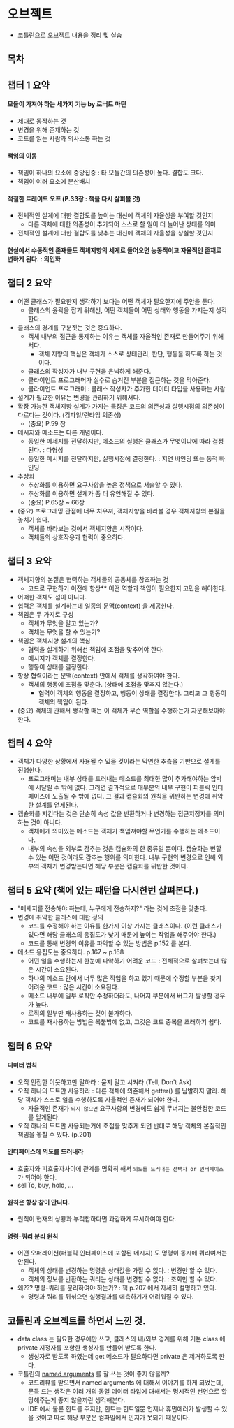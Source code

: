 # 오브젝트
* 코틀린으로 오브젝트 내용을 정리 및 실습

## 목차


## 챕터 1 요약
#### 모듈이 가져야 하는 세가지 기능 by 로버트 마틴
* 제대로 동작하는 것
* 변경을 위해 존재하는 것
* 코드를 읽는 사람과 의사소통 하는 것

#### 책임의 이동
* 책임이 하나의 요소에 중앙집중 : 타 모듈간의 의존성이 높다. 결합도 크다.
* 책임이 여러 요소에 분산배치
  
#### 적절한 트레이드 오프 (P.33장 : 책을 다시 살펴볼 것)
* 전체적인 설계에 대한 결합도를 높이는 대신에 객체의 자율성을 부여할 것인지
  * 다른 객체에 대한 의존성이 추가되어 스스로 할 일이 더 늘어난 상태를 의미
* 전체적인 설계에 대한 결합도를 낮추는 대신에 객체의 자율성을 상실할 것인지

#### 현실에서 수동적인 존재들도 객체지향의 세계로 들어오면 능동적이고 자율적인 존재로 변하게 된다. : 의인화

## 챕터 2 요약
* 어떤 클래스가 필요한지 생각하기 보다는 어떤 객체가 필요한지에 주안을 둔다.
  * 클래스의 윤곽을 잡기 위해선, 어떤 객체들이 어떤 상태와 행동을 가지는지 생각한다.
* 클래스의 경계를 구분짓는 것은 중요하다.
  * 객체 내부의 접근을 통제하는 이유는 객체를 자율적인 존재로 만들어주기 위해서다.
    * 객체 지향의 핵심은 객체가 스스로 상태관리, 판단, 행동을 하도록 하는 것이다.
  * 클래스의 작성자가 내부 구현을 은닉하게 해준다.
  * 클라이언트 프로그래머가 실수로 숨겨진 부분을 접근하는 것을 막아준다.
  * 클라이언트 프로그래머 : 클래스 작성자가 추가한 데이터 타입을 사용하는 사람
* 설계가 필요한 이유는 변경을 관리하기 위해서다.
* 확장 가능한 객체지향 설계가 가지는 특징은 코드의 의존성과 실행시점의 의존성이 다르다는 것이다. (컴파일/런타임 의존성)
  * (중요) P.59 장
* 메시지와 메소드는 다른 개념이다.
  * 동일한 메세지를 전달하지만, 메소드의 실행은 클래스가 무엇이냐에 따라 결정된다. : 다형성
  * 동일한 메시지를 전달하지만, 실행시점에 결정한다. : 지연 바인딩 또는 동적 바인딩
* 추상화
  * 추상화를 이용하면 요구사항을 높은 정책으로 서술할 수 있다.
  * 추상화를 이용하면 설계가 좀 더 유연해질 수 있다.
  * (중요) P.65장 ~ 66장
* (중요) 프로그래밍 관점에 너무 치우져, 객체지향을 바라볼 경우 객체지향의 본질을 놓치기 쉽다. 
  * 객체를 바라보는 것에서 객체지향은 시작이다.
  * 객체들의 상호작용과 협력이 중요하다.

## 챕터 3 요약
* 객체지향의 본질은 협력하는 객체들의 공동체를 창조하는 것
  * 코드로 구현하기 이전에 항상** 어떤 역할과 책임이 필요한지 고민을 해야한다.
* 어떠한 객체도 섬이 아니다. 
* 협력은 객체를 설계하는데 일종의 문맥(context) 을 제공한다.
* 책임은 두 가지로 구성
  * 객체가 무엇을 알고 있는가?
  * 객체는 무엇을 할 수 있는가?
* 책임은 객체지향 설계의 핵심
  * 협력을 설계하기 위해선 책임에 초점을 맞추어야 한다.
  * 메시지가 객체를 결정한다.
  * 행동이 상태를 결정한다.
* 항상 협력이라는 문맥(context) 안에서 객체를 생각하여야 한다.
  * 객체의 행동에 초점을 맞춘다. (상태에 초점을 맞추지 않는다.)
    * 협력이 객체의 행동을 결정하고, 행동이 상태를 결정한다. 그리고 그 행동이 객체의 책임이 된다.
* (중요) 객체의 관해서 생각할 때는 이 객체가 무슨 역할을 수행하는가 자문해보아야 한다.


## 챕터 4 요약
* 객체가 다양한 상황에서 사용될 수 있을 것이라는 막연한 추측을 기반으로 설계를 진행한다.
  * 프로그래머는 내부 상태를 드러내는 메소드를 최대한 많이 추가해야하는 압박에 시달릴 수 밖에 없다. 그러면 결과적으로 대부분의 내부 구현이 퍼블릭 인터페이스에 노출될 수 밖에 없다. 그 결과 캡슐화의 원칙을 위반하는 변경에 취약한 설계를 얻게된다.
* 캡슐화를 지킨다는 것은 단순히 속성 값을 반환하거나 변경하는 접근지정자를 의미하는 것이 아니다.
  * 객체에게 의미있는 메소드는 객체가 책임져야할 무언가를 수행하는 메소드이다.
  * 내부의 속성을 외부로 감추는 것은 캡슐화의 한 종류일 뿐이다. 캡슐화는 변할 수 있는 어떤 것이라도 감추는 행위를 의미한다. 내부 구현의 변경으로 인해 외부의 객체가 변경받는다면 해당 부분은 캡슐화를 위반한 것이다.

## 챕터 5 요약 (책에 있는 패턴을 다시한번 살펴본다.)
* "메세지를 전송해야 하는데, 누구에게 전송하지?" 라는 것에 초점을 맞춘다.
* 변경에 취약한 클래스에 대한 정의
  * 코드를 수정해야 하는 이유를 한가지 이상 가지는 클래스이다. (이런 클래스가 있다면 해당 클래스의 응집도가 낮기 때문에 높이는 작업을 해주어야 한다.)
  * 코드를 통해 변경의 이유를 파악할 수 있는 방법은 p.152 를 본다.
* 메소드 응집도는 중요하다. p.167 ~ p.168
  * 어떤 일을 수행하는지 한눈에 파악하기 어려운 코드 : 전체적으로 살펴보는데 많은 시간이 소요된다.
  * 하나의 메소드 안에서 너무 많은 작업을 하고 있기 때문에 수정할 부분을 찾기 어려운 코드 : 많은 시간이 소요된다.
  * 메소드 내부에 일부 로직만 수정하더라도, 나머지 부분에서 버그가 발생할 경우가 높다.
  * 로직의 일부만 재사용하는 것이 불가하다.
  * 코드를 재사용하는 방법은 복붙밖에 없고, 그것은 코드 중복을 초래하기 쉽다.

## 챕터 6 요약
#### 디미터 법칙
* 오직 인접한 이웃하고만 말하라 : 묻지 말고 시켜라 (Tell, Don't Ask)
* 오직 하나의 도트만 사용하라 : 다른 객체에 의존해서 getter() 를 남발하지 말라. 해당 객체가 스스로 일을 수행하도록 자율적인 존재가 되어야 한다.
  * 자율적인 존재가 `되지 않으면` 요구사항의 변경에도 쉽게 무너지는 불안정한 코드를 얻게된다.
* 오직 하나의 도트만 사용되는거에 초점을 맞추게 되면 반대로 해당 객체의 본질적인 책임을 놓칠 수 있다. (p.201)

#### 인터페이스에 의도를 드러내라
* 호출자와 피호출자사이에 관계를 명확히 해서 `의도를 드러내는 선택자 or 인터페이스` 가 되어야 한다.
* sellTo, buy, hold, ...
  
#### 원칙은 항상 참이 안니다.
* 원칙이 현재의 상황과 부적합하다면 과감하게 무시하여야 한다.

#### 명령-쿼리 분리 원칙
* 어떤 오퍼레이션(퍼블릭 인터페이스에 포함된 메시지) 도 명령이 동시에 쿼리여서는 안된다.
  * 객체의 상태를 변경하는 명령은 상태값을 가질 수 없다. : 변경만 할 수 있다.
  * 객체의 정보를 반환하는 쿼리는 상태를 변경할 수 없다. : 조회만 할 수 있다.
* 왜??? 명령-쿼리를 분리하여야 하는가? : 책 p.207 에서 자세히 설명하고 있다.
  * 명령과 쿼리를 뒤섞으면 실행결과를 에측하기가 어려워질 수 있다.


## 코틀린과 오브젝트를 하면서 느낀 것.
* data class 는 필요한 경우에만 쓰고, 클래스의 내/외부 경계를 위해 기본 class 에 private 지정자를 포함한 생성자를 만들어 받도록 한다.
  * 생성자로 받도록 하였는데 get 메소드가 필요하다면 private 은 제거하도록 한다.
* 코틀린의 [named arguments](https://kotlinlang.org/docs/functions.html#named-arguments) 를 잘 쓰는 것이 좋지 않을까?
  * 코드리뷰를 받으면서 named arguments 에 대해서 이야기를 하게 되었는데, 문득 드는 생각은 여러 개의 동일 데이터 타입에 대해서는 명시적인 선언으로 할당해주는게 좋지 않을까란 생각해본다.
  * IDE 에서 물론 힌트를 주지만, 힌트는 힌트일뿐 언제나 휴먼에러가 발생할 수 있을 것이고 따로 해당 부분은 컴파일에서 인지가 못되기 때문이다.

